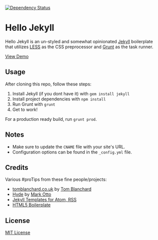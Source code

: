 [![Dependency Status](https://www.versioneye.com/user/projects/55bef855653762001a001eb9/badge.svg?style=flat)](https://www.versioneye.com/user/projects/55bef855653762001a001eb9)

# Hello Jekyll

Hello Jekyll is an un-styled and somewhat opinionated [Jekyll](http://jekyllrb.com) boilerplate that utilizes [LESS](http://lesscss.org/) as the CSS preprocessor and [Grunt](http://gruntjs.com/) as the task runner. 

[View Demo](http://itsmeara.github.io/hello-jekyll/)  


## Usage

After cloning this repo, follow these steps:

1. Install Jekyll (if you dont have it) with `gem install jekyll`
2. Install project dependencies with `npm install`
3. Run Grunt with `grunt`
4. Get to work! 


For a production ready build, run `grunt prod`.


## Notes
- Make sure to update the `CNAME` file with your site's URL.
- Configuration options can be found in the `_config.yml` file.


## Credits

Various #proTips from these fine people/projects:  

+ [tomblanchard.co.uk](https://github.com/tomblanchard/tomblanchard.co.uk) by [Tom Blanchard](http://twitter.com/tomblanchardcss)
+ [Hyde](https://github.com/mdo/hyde/) by [Mark Otto](http://twitter.com/mdo)
+ [Jekyll Templates for Atom, RSS](https://davecoyle.com/tech-notes/jekyll-templates-for-atom-rss/)
+ [HTML5 Boilerplate](https://github.com/h5bp/html5-boilerplate)


## License

[MIT License](https://github.com/ItsMeAra/hello-jekyll/blob/master/LICENSE.txt)
